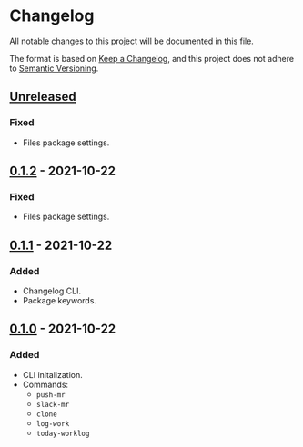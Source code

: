 # Changelog

All notable changes to this project will be documented in this file.

The format is based on [Keep a Changelog](https://keepachangelog.com/en/1.0.0/),
and this project does not adhere to [Semantic Versioning](https://semver.org/spec/v2.0.0.html).

## [Unreleased]
### Fixed
- Files package settings.

## [0.1.2] - 2021-10-22
### Fixed
- Files package settings.

## [0.1.1] - 2021-10-22
### Added
- Changelog CLI.
- Package keywords.

## [0.1.0] - 2021-10-22
### Added
- CLI initalization.
- Commands:
  - `push-mr`
  - `slack-mr`
  - `clone`
  - `log-work`
  - `today-worklog`

[Unreleased]: https://github.com:ardier16/shelf-cli/compare/v0.1.2...master
[0.1.2]: https://github.com:ardier16/shelf-cli/compare/v0.1.1...v0.1.2
[0.1.1]: https://github.com:ardier16/shelf-cli/compare/v0.1.0...v0.1.1
[0.1.0]: https://github.com:ardier16/shelf-cli/compare/v0.1.0

